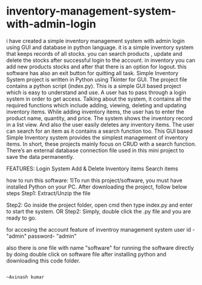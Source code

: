 # inventory-management-system-with-admin-login
i have created a simple inventory management system with admin login using GUI  and database in python language. it is a simple inventory system that  keeps records of all stocks. you can search products , update and delete the stocks after successful login to the account. in inventory you can add new products stocks and after that there is an option for logout. this software has also an exit button for quitting all task.
                                                                                              Simple Inventory System project is written in Python using Tkinter for GUI. The project file contains a python script (index.py). This is a simple GUI based project which is easy to understand and use. A user has to pass through a login system in order to get access. Talking about the system, it contains all the required functions which include adding, viewing, deleting and updating inventory items. While adding inventory items, the user has to enter the product name, quantity, and price. The system shows the inventory record in a list view. And also the user easily deletes any inventory items. The user can search for an item as it contains a search function too.
                                                                                              This GUI based Simple Inventory system provides the simplest management of inventory items. In short, these projects mainly focus on CRUD with a search function. There’s an external database connection file used in this mini project to save the data permanently.
                                                                                              
FEATURES:
Login System
Add & Delete Inventory items
Search items

how to run this software:
1)To run this project/software, you must have installed Python on your PC. After downloading the project, follow below steps
Step1: Extract/Unzip the file

Step2: Go inside the project folder, open cmd then type index.py and enter to start the system.
OR
Step2: Simply, double click the .py file and you are ready to go.

for accesing the account feature of inventroy management system user id - "admin"
                                                                password- "admin"
                                                                

also there is one file with name "software" for running the software directly by doing double click on software file after installing python and downloading this code folder.
                      
                                                        
                                                        
                                                                       ~Avinash kumar



